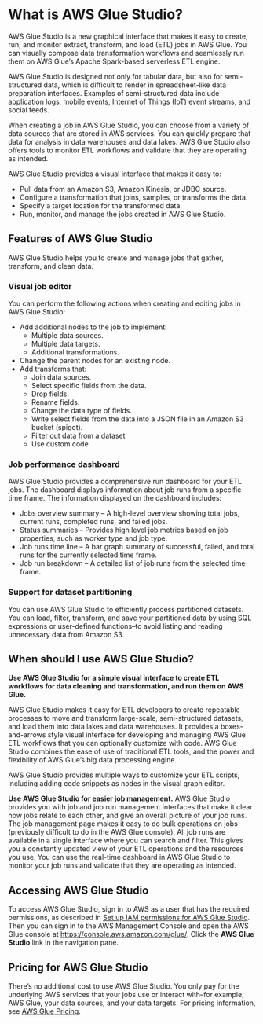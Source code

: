 # What is AWS Glue Studio?<a name="what-is-glue-studio"></a>

AWS Glue Studio is a new graphical interface that makes it easy to create, run, and monitor extract, transform, and load \(ETL\) jobs in AWS Glue\. You can visually compose data transformation workflows and seamlessly run them on AWS Glue’s Apache Spark\-based serverless ETL engine\.

AWS Glue Studio is designed not only for tabular data, but also for semi\-structured data, which is difficult to render in spreadsheet\-like data preparation interfaces\. Examples of semi\-structured data include application logs, mobile events, Internet of Things \(IoT\) event streams, and social feeds\. 

When creating a job in AWS Glue Studio, you can choose from a variety of data sources that are stored in AWS services\. You can quickly prepare that data for analysis in data warehouses and data lakes\. AWS Glue Studio also offers tools to monitor ETL workflows and validate that they are operating as intended\. 

AWS Glue Studio provides a visual interface that makes it easy to:
+ Pull data from an Amazon S3, Amazon Kinesis, or JDBC source\.
+ Configure a transformation that joins, samples, or transforms the data\.
+ Specify a target location for the transformed data\.
+ Run, monitor, and manage the jobs created in AWS Glue Studio\.

## Features of AWS Glue Studio<a name="glue-studio-feature-overview"></a>

AWS Glue Studio helps you to create and manage jobs that gather, transform, and clean data\. 

### Visual job editor<a name="features-visual-editor"></a>

You can perform the following actions when creating and editing jobs in AWS Glue Studio:
+ Add additional nodes to the job to implement:
  + Multiple data sources\.
  + Multiple data targets\.
  + Additional transformations\.
+ Change the parent nodes for an existing node\.
+ Add transforms that:
  + Join data sources\.
  + Select specific fields from the data\.
  + Drop fields\.
  + Rename fields\.
  + Change the data type of fields\.
  + Write select fields from the data into a JSON file in an Amazon S3 bucket \(spigot\)\.
  + Filter out data from a dataset
  + Use custom code

### Job performance dashboard<a name="features-job-monitoring"></a>

AWS Glue Studio provides a comprehensive run dashboard for your ETL jobs\. The dashboard displays information about job runs from a specific time frame\. The information displayed on the dashboard includes:
+ Jobs overview summary – A high\-level overview showing total jobs, current runs, completed runs, and failed jobs\.
+ Status summaries – Provides high level job metrics based on job properties, such as worker type and job type\.
+ Job runs time line – A bar graph summary of successful, failed, and total runs for the currently selected time frame\.
+ Job run breakdown – A detailed list of job runs from the selected time frame\.

### Support for dataset partitioning<a name="features-partitioning"></a>

You can use AWS Glue Studio to efficiently process partitioned datasets\. You can load, filter, transform, and save your partitioned data by using SQL expressions or user\-defined functions–to avoid listing and reading unnecessary data from Amazon S3\.

## When should I use AWS Glue Studio?<a name="when-to-use-glue"></a>

**Use AWS Glue Studio for a simple visual interface to create ETL workflows for data cleaning and transformation, and run them on AWS Glue\.**

AWS Glue Studio makes it easy for ETL developers to create repeatable processes to move and transform large\-scale, semi\-structured datasets, and load them into data lakes and data warehouses\. It provides a boxes\-and\-arrows style visual interface for developing and managing AWS Glue ETL workflows that you can optionally customize with code\. AWS Glue Studio combines the ease of use of traditional ETL tools, and the power and flexibility of AWS Glue’s big data processing engine\.

AWS Glue Studio provides multiple ways to customize your ETL scripts, including adding code snippets as nodes in the visual graph editor\. 

**Use AWS Glue Studio for easier job management\.** AWS Glue Studio provides you with job and job run management interfaces that make it clear how jobs relate to each other, and give an overall picture of your job runs\. The job management page makes it easy to do bulk operations on jobs \(previously difficult to do in the AWS Glue console\)\. All job runs are available in a single interface where you can search and filter\. This gives you a constantly updated view of your ETL operations and the resources you use\. You can use the real\-time dashboard in AWS Glue Studio to monitor your job runs and validate that they are operating as intended\. 

## Accessing AWS Glue Studio<a name="acessing-glue-studio"></a>

To access AWS Glue Studio, sign in to AWS as a user that has the required permissions, as described in [Set up IAM permissions for AWS Glue Studio](setting-up.md#getting-started-iam-permissions)\. Then you can sign in to the AWS Management Console and open the AWS Glue console at [https://console\.aws\.amazon\.com/glue/](https://console.aws.amazon.com/glue/)\. Click the **AWS Glue Studio** link in the navigation pane\.

## Pricing for AWS Glue Studio<a name="pricing-for-glue-studio"></a>

There’s no additional cost to use AWS Glue Studio\. You only pay for the underlying AWS services that your jobs use or interact with–for example, AWS Glue, your data sources, and your data targets\. For pricing information, see  [AWS Glue Pricing](https://aws.amazon.com/glue/pricing)\.